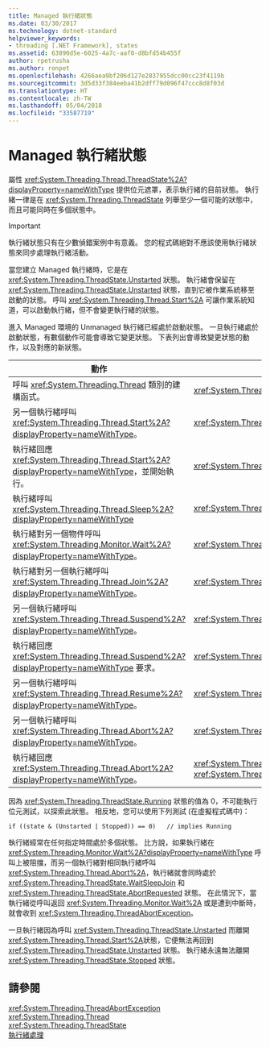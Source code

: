 ```yaml
---
title: Managed 執行緒狀態
ms.date: 03/30/2017
ms.technology: dotnet-standard
helpviewer_keywords:
- threading [.NET Framework], states
ms.assetid: 63890d5e-6025-4a7c-aaf0-d8bfd54b455f
author: rpetrusha
ms.author: ronpet
ms.openlocfilehash: 4266aea9bf206d127e2837955dcc00cc23f4119b
ms.sourcegitcommit: 3d5d33f384eeba41b2dff79d096f47ccc8d8f03d
ms.translationtype: HT
ms.contentlocale: zh-TW
ms.lasthandoff: 05/04/2018
ms.locfileid: "33587719"
---
```

# <a name="managed-thread-states"></a>Managed 執行緒狀態
屬性 <xref:System.Threading.Thread.ThreadState%2A?displayProperty=nameWithType> 提供位元遮罩，表示執行緒的目前狀態。 執行緒一律是在 <xref:System.Threading.ThreadState> 列舉至少一個可能的狀態中，而且可能同時在多個狀態中。  
  
> [!IMPORTANT]
>  執行緒狀態只有在少數偵錯案例中有意義。 您的程式碼絕對不應該使用執行緒狀態來同步處理執行緒活動。  
  
 當您建立 Managed 執行緒時，它是在 <xref:System.Threading.ThreadState.Unstarted> 狀態。 執行緒會保留在 <xref:System.Threading.ThreadState.Unstarted> 狀態，直到它被作業系統移至啟動的狀態。 呼叫 <xref:System.Threading.Thread.Start%2A> 可讓作業系統知道，可以啟動執行緒，但不會變更執行緒的狀態。  
  
 進入 Managed 環境的 Unmanaged 執行緒已經處於啟動狀態。 一旦執行緒處於啟動狀態，有數個動作可能會導致它變更狀態。 下表列出會導致變更狀態的動作，以及對應的新狀態。  
  
|動作|產生新狀態|  
|------------|-------------------------|  
|呼叫 <xref:System.Threading.Thread> 類別的建構函式。|<xref:System.Threading.ThreadState.Unstarted>|  
|另一個執行緒呼叫 <xref:System.Threading.Thread.Start%2A?displayProperty=nameWithType>。|<xref:System.Threading.ThreadState.Unstarted>|  
|執行緒回應 <xref:System.Threading.Thread.Start%2A?displayProperty=nameWithType>，並開始執行。|<xref:System.Threading.ThreadState.Running>|  
|執行緒呼叫 <xref:System.Threading.Thread.Sleep%2A?displayProperty=nameWithType>|<xref:System.Threading.ThreadState.WaitSleepJoin>|  
|執行緒對另一個物件呼叫 <xref:System.Threading.Monitor.Wait%2A?displayProperty=nameWithType>。|<xref:System.Threading.ThreadState.WaitSleepJoin>|  
|執行緒對另一個執行緒呼叫 <xref:System.Threading.Thread.Join%2A?displayProperty=nameWithType>。|<xref:System.Threading.ThreadState.WaitSleepJoin>|  
|另一個執行緒呼叫 <xref:System.Threading.Thread.Suspend%2A?displayProperty=nameWithType>。|<xref:System.Threading.ThreadState.SuspendRequested>|  
|執行緒回應 <xref:System.Threading.Thread.Suspend%2A?displayProperty=nameWithType> 要求。|<xref:System.Threading.ThreadState.Suspended>|  
|另一個執行緒呼叫 <xref:System.Threading.Thread.Resume%2A?displayProperty=nameWithType>。|<xref:System.Threading.ThreadState.Running>|  
|另一個執行緒呼叫 <xref:System.Threading.Thread.Abort%2A?displayProperty=nameWithType>。|<xref:System.Threading.ThreadState.AbortRequested>|  
|執行緒回應 <xref:System.Threading.Thread.Abort%2A?displayProperty=nameWithType>。|<xref:System.Threading.ThreadState.Aborted>，然後 <xref:System.Threading.ThreadState.Stopped>|  
  
 因為 <xref:System.Threading.ThreadState.Running> 狀態的值為 0，不可能執行位元測試，以探索此狀態。 相反地，您可以使用下列測試 (在虛擬程式碼中)：  
  
```  
if ((state & (Unstarted | Stopped)) == 0)   // implies Running     
```  
  
 執行緒經常在任何指定時間處於多個狀態。 比方說，如果執行緒在 <xref:System.Threading.Monitor.Wait%2A?displayProperty=nameWithType> 呼叫上被阻擋，而另一個執行緒對相同執行緒呼叫 <xref:System.Threading.Thread.Abort%2A>，執行緒就會同時處於 <xref:System.Threading.ThreadState.WaitSleepJoin> 和 <xref:System.Threading.ThreadState.AbortRequested> 狀態。 在此情況下，當執行緒從呼叫返回 <xref:System.Threading.Monitor.Wait%2A> 或是遭到中斷時，就會收到 <xref:System.Threading.ThreadAbortException>。  
  
 一旦執行緒因為呼叫 <xref:System.Threading.ThreadState.Unstarted> 而離開 <xref:System.Threading.Thread.Start%2A>狀態，它便無法再回到 <xref:System.Threading.ThreadState.Unstarted> 狀態。 執行緒永遠無法離開 <xref:System.Threading.ThreadState.Stopped> 狀態。  
  
## <a name="see-also"></a>請參閱  
 <xref:System.Threading.ThreadAbortException>  
 <xref:System.Threading.Thread>  
 <xref:System.Threading.ThreadState>  
 [執行緒處理](../../../docs/standard/threading/index.md)
